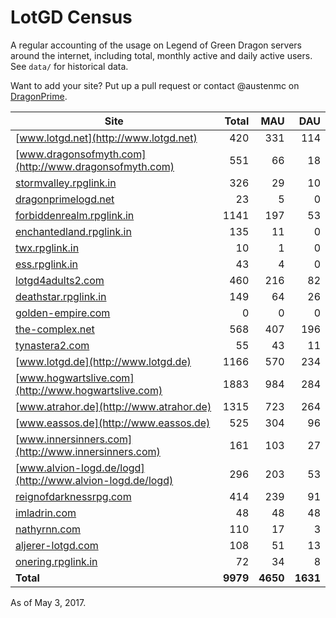 # LotGD Census
A regular accounting of the usage on Legend of Green Dragon servers around the internet, including total, monthly active and daily active users. See `data/` for historical data.

Want to add your site? Put up a pull request or contact @austenmc on [DragonPrime](http://dragonprime.net).


Site | Total | MAU | DAU
--- | ---:| ---:| ---:
[www.lotgd.net](http://www.lotgd.net)|420|331|114
[www.dragonsofmyth.com](http://www.dragonsofmyth.com)|551|66|18
[stormvalley.rpglink.in](http://stormvalley.rpglink.in)|326|29|10
[dragonprimelogd.net](http://dragonprimelogd.net)|23|5|0
[forbiddenrealm.rpglink.in](http://forbiddenrealm.rpglink.in)|1141|197|53
[enchantedland.rpglink.in](http://enchantedland.rpglink.in)|135|11|0
[twx.rpglink.in](http://twx.rpglink.in)|10|1|0
[ess.rpglink.in](http://ess.rpglink.in)|43|4|0
[lotgd4adults2.com](http://lotgd4adults2.com)|460|216|82
[deathstar.rpglink.in](http://deathstar.rpglink.in)|149|64|26
[golden-empire.com](http://golden-empire.com)|0|0|0
[the-complex.net](http://the-complex.net)|568|407|196
[tynastera2.com](http://tynastera2.com)|55|43|11
[www.lotgd.de](http://www.lotgd.de)|1166|570|234
[www.hogwartslive.com](http://www.hogwartslive.com)|1883|984|284
[www.atrahor.de](http://www.atrahor.de)|1315|723|264
[www.eassos.de](http://www.eassos.de)|525|304|96
[www.innersinners.com](http://www.innersinners.com)|161|103|27
[www.alvion-logd.de/logd](http://www.alvion-logd.de/logd)|296|203|53
[reignofdarknessrpg.com](http://reignofdarknessrpg.com)|414|239|91
[imladrin.com](http://imladrin.com)|48|48|48
[nathyrnn.com](http://nathyrnn.com)|110|17|3
[aljerer-lotgd.com](http://aljerer-lotgd.com)|108|51|13
[onering.rpglink.in](http://onering.rpglink.in)|72|34|8
**Total**|**9979**|**4650**|**1631**

As of May 3, 2017.
